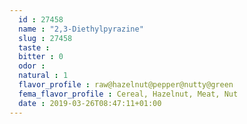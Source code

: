 ```yaml
---
  id : 27458
  name : "2,3-Diethylpyrazine"
  slug : 27458
  taste : 
  bitter : 0
  odor : 
  natural : 1
  flavor_profile : raw@hazelnut@pepper@nutty@green
  fema_flavor_profile : Cereal, Hazelnut, Meat, Nut
  date : 2019-03-26T08:47:11+01:00
---
```



